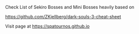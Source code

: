 Check List of Sekiro Bosses and Mini Bosses heavily based on  

https://github.com/ZKjellberg/dark-souls-3-cheat-sheet

Visit page at https://spatournos.github.io

